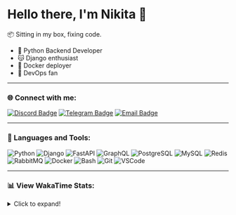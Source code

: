# Hello there, I'm Nikita 👋

📦 Sitting in my box, fixing code.

- 🐍 Python Backend Developer
- 😽 Django enthusiast
- 🐳 Docker deployer
- 🐹 DevOps fan

---

### 🌐 Connect with me:

[![Discord Badge](https://img.shields.io/badge/-Discord-5865F2?style=flat&logo=discord&logoColor=white)](https://discordapp.com/users/452019546593820674/) 
[![Telegram Badge](https://img.shields.io/badge/-Telegram-2CA5E0?style=flat&logo=telegram&logoColor=white)](https://t.me/Kotorkovsciy)
[![Email Badge](https://img.shields.io/badge/-Email-D14836?style=flat&logo=gmail&logoColor=white)](mailto:kotorkovsciy@yandex.ru)

---

### 🚀 Languages and Tools:

![Python](https://img.shields.io/badge/-Python-3776AB?style=flat&logo=python&logoColor=white)
![Django](https://img.shields.io/badge/-Django-092E20?style=flat&logo=django&logoColor=white)
![FastAPI](https://img.shields.io/badge/-FastAPI-009688?style=flat&logo=fastapi&logoColor=white)
![GraphQL](https://img.shields.io/badge/-GraphQL-E10098?style=flat&logo=graphql&logoColor=white)
![PostgreSQL](https://img.shields.io/badge/-PostgreSQL-4169E1?style=flat&logo=postgresql&logoColor=white)
![MySQL](https://img.shields.io/badge/-MySQL-4479A1?style=flat&logo=mysql&logoColor=white)
![Redis](https://img.shields.io/badge/-Redis-DC382D?style=flat&logo=redis&logoColor=white)
![RabbitMQ](https://img.shields.io/badge/-RabbitMQ-FF6600?style=flat&logo=rabbitmq&logoColor=white)
![Docker](https://img.shields.io/badge/-Docker-2496ED?style=flat&logo=docker&logoColor=white)
![Bash](https://img.shields.io/badge/-Bash-4EAA25?style=flat&logo=gnu-bash&logoColor=white)
![Git](https://img.shields.io/badge/-Git-F05032?style=flat&logo=git&logoColor=white)
![VSCode](https://img.shields.io/badge/-VS_Code-007ACC?style=flat&logo=visual-studio-code&logoColor=white)

---

### 📊 View WakaTime Stats:

<details>
  <summary>Click to expand!</summary>
  
  <img src="https://github.com/user-attachments/assets/83459f2c-1981-4cd4-94c6-ab98163ed95f" alt="Punchy Dance" />
  
  <p>Do you really think I'm going to brag about my WakaTime stats?</p>
  
</details>
